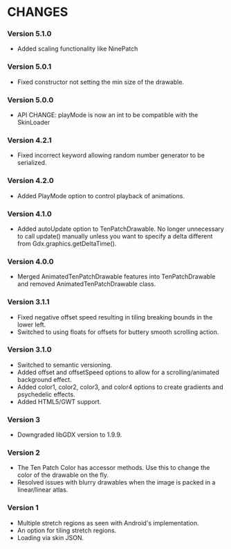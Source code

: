 # CHANGES #

### Version 5.1.0 ###

* Added scaling functionality like NinePatch

### Version 5.0.1 ###

* Fixed constructor not setting the min size of the drawable.

### Version 5.0.0 ###

* API CHANGE: playMode is now an int to be compatible with the SkinLoader

### Version 4.2.1 ###

* Fixed incorrect keyword allowing random number generator to be serialized.

### Version 4.2.0 ###

* Added PlayMode option to control playback of animations.

### Version 4.1.0 ###

* Added autoUpdate option to TenPatchDrawable. No longer unnecessary to call update() manually unless you want to specify a delta different from Gdx.graphics.getDeltaTime().

### Version 4.0.0 ###

* Merged AnimatedTenPatchDrawable features into TenPatchDrawable and removed AnimatedTenPatchDrawable class.

### Version 3.1.1 ###

* Fixed negative offset speed resulting in tiling breaking bounds in the lower left.
* Switched to using floats for offsets for buttery smooth scrolling action.

### Version 3.1.0 ###

* Switched to semantic versioning.
* Added offset and offsetSpeed options to allow for a scrolling/animated background effect.
* Added color1, color2, color3, and color4 options to create gradients and psychedelic effects.
* Added HTML5/GWT support.

### Version 3 ###

* Downgraded libGDX version to 1.9.9.

### Version 2 ###

* The Ten Patch Color has accessor methods. Use this to change the color of the drawable on the fly.
* Resolved issues with blurry drawables when the image is packed in a linear/linear atlas.

### Version 1 ###

* Multiple stretch regions as seen with Android's implementation.
* An option for tiling stretch regions.
* Loading via skin JSON.